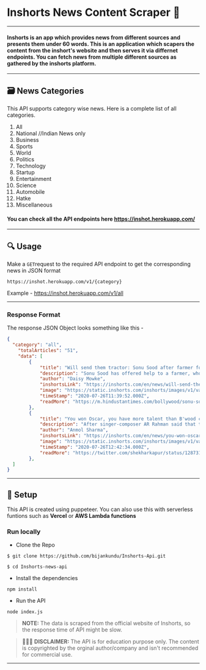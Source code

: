 # Inshorts News Content Scraper 📰

---

#### Inshorts is an app which provides news from different sources and presents them under 60 words. This is an application which scapers the content from the inshort's website and then serves it via differnet endpoints. You can fetch news from multiple different sources as gathered by the inshorts platform.

---

## :card_file_box: News Categories

This API supports category wise news. Here is a complete list of all categories.

1. All
2. National //Indian News only
3. Business
4. Sports
5. World
6. Politics
7. Technology
8. Startup
9. Entertainment
10. Science
11. Automobile
12. Hatke
13. Miscellaneous

#### You can check all the API endpoints here https://inshot.herokuapp.com/

---

## :mag: Usage

Make a `GET`request to the required API endpoint to get the corresponding news in JSON format

```
https://inshot.herokuapp.com/v1/{category}
```

Example - https://inshot.herokuapp.com/v1/all

---

### Response Format

The response JSON Object looks something like this -

```JSON
{
  "category": "all",
    "totalArticles": "51",
    "data": [
        {
            "title": "Will send them tractor: Sonu Sood after farmer forced to use daughters to plough",
            "description": "Sonu Sood has offered help to a farmer, who was forced to use his daughters instead of oxen to pull plough in his fields because of financial crisis due to lockdown in Andhra Pradesh. Sonu first wrote, \"Tomorrow...he'll have a pair of ox.\" \"This family doesn't deserve a pair of ox...They deserve a tractor...Sending you one,\" he later tweeted.",
            "author": "Daisy Mowke",
            "inshortsLink": "https://inshorts.com/en/news/will-send-them-tractor-sonu-sood-after-farmer-forced-to-use-daughters-to-plough-1595763592426",
            "image": "https://static.inshorts.com/inshorts/images/v1/variants/jpg/m/2020/07_jul/26_sun/img_1595762605384_174.jpg?",
            "timeStamp": "2020-07-26T11:39:52.000Z",
            "readMore": "https://m.hindustantimes.com/bollywood/sonu-sood-changes-mind-about-sending-oxen-to-farmer-using-his-daughters-to-plough-fields-they-deserve-a-tractor-sending-one/story-XFkJ9fiDcLdeuYLzPa6v7M_amp.html?utm_campaign=fullarticle&utm_medium=referral&utm_source=inshorts"
        },
        {
            "title": "You won Oscar, you have more talent than B'wood can handle: Shekhar to Rahman",
            "description": "After singer-composer AR Rahman said that there is a gang spreading rumours about him in Bollywood, filmmaker Shekhar Kapur tweeted, \"You know what your problem is @arrahman? You went and got #Oscars.\" He added, \"An Oscar is the kiss of death in Bollywood. It proves you have more talent than Bollywood can handle.\"",
            "author": "Anmol Sharma",
            "inshortsLink": "https://inshorts.com/en/news/you-won-oscar-you-have-more-talent-than-bwood-can-handle-shekhar-to-rahman-1595767354287",
            "image": "https://static.inshorts.com/inshorts/images/v1/variants/jpg/m/2020/07_jul/26_sun/img_1595766665111_85.jpg?",
            "timeStamp": "2020-07-26T12:42:34.000Z",
            "readMore": "https://twitter.com/shekharkapur/status/1287311995230801920?utm_campaign=fullarticle&utm_medium=referral&utm_source=inshorts"
        },
  ]
}
```

---

## :construction_worker: Setup

This API is created using puppeteer. You can also use this with serverless funtions such as **Vercel** or **AWS Lambda functions**

### Run locally

- Clone the Repo

```
$ git clone https://github.com/bijankundu/Inshorts-Api.git

$ cd Inshorts-news-api
```

- Install the dependencies

```
npm install
```

- Run the API

```
node index.js
```

> **NOTE:** The data is scraped from the official website of Inshorts, so the response time of API might be slow. 

> 🚨🚨🚨  **DISCLAIMER:** The API is for education purpose only. The content is copyrighted by the orginal author/company and isn't recommended for commercial use.

---
